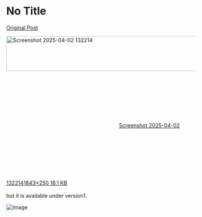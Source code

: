 # No Title

[Original Post](https://discourse.onlinedegree.iitm.ac.in/t/171141/341)

<p><div class="lightbox-wrapper"><a class="lightbox" href="https://europe1.discourse-cdn.com/flex013/uploads/iitm/original/3X/6/d/6d91cbdb81d6b92d0da76715ba6725eb015b11d1.png" data-download-href="/uploads/short-url/fDipvC3jgzS5ipBufnfHjh2NUC5.png?dl=1" title="Screenshot 2025-04-02 132214" rel="noopener nofollow ugc"><img src="https://europe1.discourse-cdn.com/flex013/uploads/iitm/optimized/3X/6/d/6d91cbdb81d6b92d0da76715ba6725eb015b11d1_2_690x93.png" alt="Screenshot 2025-04-02 132214" data-base62-sha1="fDipvC3jgzS5ipBufnfHjh2NUC5" width="690" height="93" srcset="https://europe1.discourse-cdn.com/flex013/uploads/iitm/optimized/3X/6/d/6d91cbdb81d6b92d0da76715ba6725eb015b11d1_2_690x93.png, https://europe1.discourse-cdn.com/flex013/uploads/iitm/optimized/3X/6/d/6d91cbdb81d6b92d0da76715ba6725eb015b11d1_2_1035x139.png 1.5x, https://europe1.discourse-cdn.com/flex013/uploads/iitm/optimized/3X/6/d/6d91cbdb81d6b92d0da76715ba6725eb015b11d1_2_1380x186.png 2x" data-dominant-color="131920"><div class="meta"><svg class="fa d-icon d-icon-far-image svg-icon" aria-hidden="true"><use href="#far-image"></use></svg><span class="filename">Screenshot 2025-04-02 132214</span><span class="informations">1843×250 18.1 KB</span><svg class="fa d-icon d-icon-discourse-expand svg-icon" aria-hidden="true"><use href="#discourse-expand"></use></svg></div></a></div><br>
but it is available under version1.</p>

![Image](https://europe1.discourse-cdn.com/flex013/uploads/iitm/optimized/3X/6/d/6d91cbdb81d6b92d0da76715ba6725eb015b11d1_2_690x93.png)